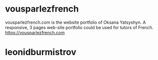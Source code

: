 # vousparlezfrench
vousparlezfrench.com is the website portfolio of Oksana Yatsyshyn. A responsive, 3 pages web-site portfolio could be used for tutors of French.
https://vousparlezfrench.com
# leonidburmistrov
